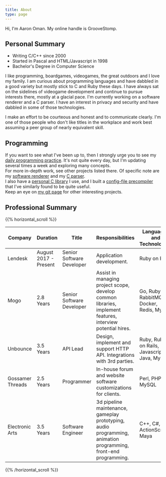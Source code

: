 ```yaml
---
title: About
type: page
---
```


<div class="message">
  Hi, I'm Aaron Oman.  My online handle is GrooveStomp.
</div>

## Personal Summary
- Writing C/C++ since 2000
- Started in Pascal and HTML/Javascript in 1998
- Bachelor's Degree in Computer Science

I like programming, boardgames, videogames, the great outdoors and I love my
family. I am curious about programming languages and have dabbled in a good
variety but mostly stick to C and Ruby these days.  I have always sat on the
sidelines of videogame development and continue to pursue interests there,
mostly at a glacial pace.  I'm currently working on a software renderer and a
C parser. I have an interest in privacy and security and have dabbled in some of
those technologies.

I make an effort to be courteous and honest and to communicate clearly. I'm one
of those people who don't like titles in the workplace and work best assuming
a peer group of nearly equivalent skill.

## Programming
If you want to see what I've been up to, then I strongly urge you to see my
[daily programming practice](https://code.groovestomp.com/practice/tree/).  It's
not quite every day, but I'm updating several times a week and exploring many
concepts.<br/> For more in-depth work, see other projects listed there. Of
specific note are my [software
renderer](https://code.groovestomp.com/software-renderer/tree/) and my [C
parser](https://code.groovestomp.com/cparser/tree/).<br/> I also have a
[personal C library](https://code.groovestomp.com/gslibc/tree) I use, and I
built a [config-file precompiler](https://code.groovestomp.com/gscfg/tree/) that
I've similarly found to be quite useful.<br/> Keep an eye on [my git
page](https://code.groovestomp.com) for other interesting projects.


## Professional Summary

{{% horizontal_scroll %}}

|Company         |Duration              |Title                    |Responsibilities|Languages and Technologies|
|----------------|----------------------|-------------------------|----------------|--------------------------|
|Lendesk         |August 2017 - Present |Senior Software Developer|Application development.|Ruby on Rails|
|Mogo            |2.8 Years             |Senior Software Developer|Assist in managing project scope, develop common libraries, implement features, interview potential hires.|Go, Ruby, RabbitMQ, Docker, Redis, MySQL|
|Unbounce        |3.5 Years             |API Lead                 |Design, implement and support HTTP API. Integrations with 3rd parties.|Ruby, Ruby on Rails, Javascript, Java, MySQL|
|Gossamer Threads|2.5 Years             |Programmer               |In-house forum and website software customizations for clients.|Perl, PHP, MySQL|
|Electronic Arts |3.5 Years             |Software Engineer        |3d pipeline maintenance, gameplay prototyping, audio programming, animation programming, front-end programming.|C++, C#, ActionScript, Maya|

{{% /horizontal_scroll %}}
